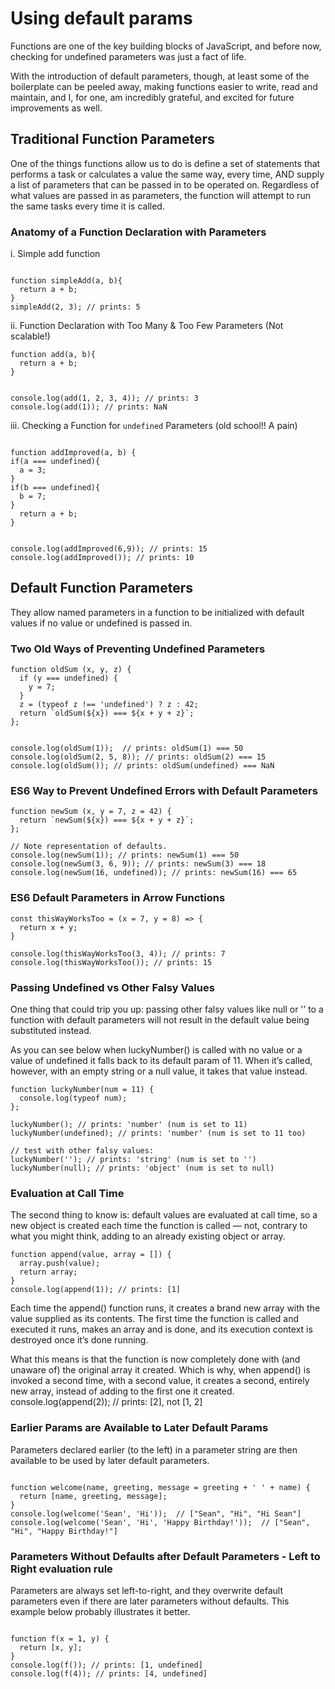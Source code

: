 
# Using default params

Functions are one of the key building blocks of JavaScript, and before now, checking for undefined parameters was just a fact of life. 

With the introduction of default parameters, though, at least some of the boilerplate can be peeled away, making functions easier to write, read and maintain, and I, for one, am incredibly grateful, and excited for future improvements as well.


## Traditional Function Parameters

One of the things functions allow us to do is define a set of statements that performs a task or calculates a value the same way, every time, AND supply a list of parameters that can be passed in to be operated on.
Regardless of what values are passed in as parameters, the function will attempt to run the same tasks every time it is called.

### Anatomy of a Function Declaration with Parameters


i. Simple add function

```

function simpleAdd(a, b){
  return a + b;
}
simpleAdd(2, 3); // prints: 5

```

ii. Function Declaration with Too Many & Too Few Parameters (Not scalable!)

```
function add(a, b){
  return a + b;
}


console.log(add(1, 2, 3, 4)); // prints: 3
console.log(add(1)); // prints: NaN

```

iii. Checking a Function for `undefined` Parameters (old school!! A pain)

```

function addImproved(a, b) {
if(a === undefined){
  a = 3;
}
if(b === undefined){
  b = 7;
}
  return a + b;
}


console.log(addImproved(6,9)); // prints: 15 
console.log(addImproved()); // prints: 10

```


## Default Function Parameters

They allow named parameters in a function to be initialized with default values if no value or undefined is passed in.

### Two Old Ways of Preventing Undefined Parameters

```
function oldSum (x, y, z) {
  if (y === undefined) {
    y = 7;
  }
  z = (typeof z !== 'undefined') ? z : 42;
  return `oldSum(${x}) === ${x + y + z}`;
};


console.log(oldSum(1));  // prints: oldSum(1) === 50
console.log(oldSum(2, 5, 8)); // prints: oldSum(2) === 15
console.log(oldSum()); // prints: oldSum(undefined) === NaN

```

### ES6 Way to Prevent Undefined Errors with Default Parameters

```
function newSum (x, y = 7, z = 42) {
  return `newSum(${x}) === ${x + y + z}`;
};

// Note representation of defaults.
console.log(newSum(1)); // prints: newSum(1) === 50
console.log(newSum(3, 6, 9)); // prints: newSum(3) === 18
console.log(newSum(16, undefined)); // prints: newSum(16) === 65

```

### ES6 Default Parameters in Arrow Functions

```
const thisWayWorksToo = (x = 7, y = 8) => {
  return x + y;
}

console.log(thisWayWorksToo(3, 4)); // prints: 7
console.log(thisWayWorksToo()); // prints: 15

```

### Passing Undefined vs Other Falsy Values 


One thing that could trip you up: passing other falsy values like null or '’ to a function with default parameters will not result in the default value being substituted instead.

As you can see below when luckyNumber() is called with no value or a value of undefined it falls back to its default param of 11. When it’s called, however, with an empty string or a null value, it takes that value instead.

```
function luckyNumber(num = 11) { 
  console.log(typeof num);
};

luckyNumber(); // prints: 'number' (num is set to 11)
luckyNumber(undefined); // prints: 'number' (num is set to 11 too)

// test with other falsy values:
luckyNumber(''); // prints: 'string' (num is set to '')
luckyNumber(null); // prints: 'object' (num is set to null)

```


### Evaluation at Call Time

The second thing to know is: default values are evaluated at call time, so a new object is created each time the function is called — not, contrary to what you might think, adding to an already existing object or array.

```
function append(value, array = []) {
  array.push(value);
  return array;
}
console.log(append(1)); // prints: [1]

```


Each time the append() function runs, it creates a brand new array with the value supplied as its contents. The first time the function is called and executed it runs, makes an array and is done, and its execution context is destroyed once it’s done running.


What this means is that the function is now completely done with (and unaware of) the original array it created. Which is why, when append() is invoked a second time, with a second value, it creates a second, entirely new array, instead of adding to the first one it created.
console.log(append(2)); // prints: [2], not [1, 2]


### Earlier Params are Available to Later Default Params

Parameters declared earlier (to the left) in a parameter string are then available to be used by later default parameters.

```

function welcome(name, greeting, message = greeting + ' ' + name) {
  return [name, greeting, message];
}
console.log(welcome('Sean', 'Hi'));  // ["Sean", "Hi", "Hi Sean"]
console.log(welcome('Sean', 'Hi', 'Happy Birthday!'));  // ["Sean", "Hi", "Happy Birthday!"]

```


### Parameters Without Defaults after Default Parameters - Left to Right evaluation rule

Parameters are always set left-to-right, and they overwrite default parameters even if there are later parameters without defaults. This example below probably illustrates it better.


```

function f(x = 1, y) {
  return [x, y];
}
console.log(f()); // prints: [1, undefined]
console.log(f(4)); // prints: [4, undefined]

```
